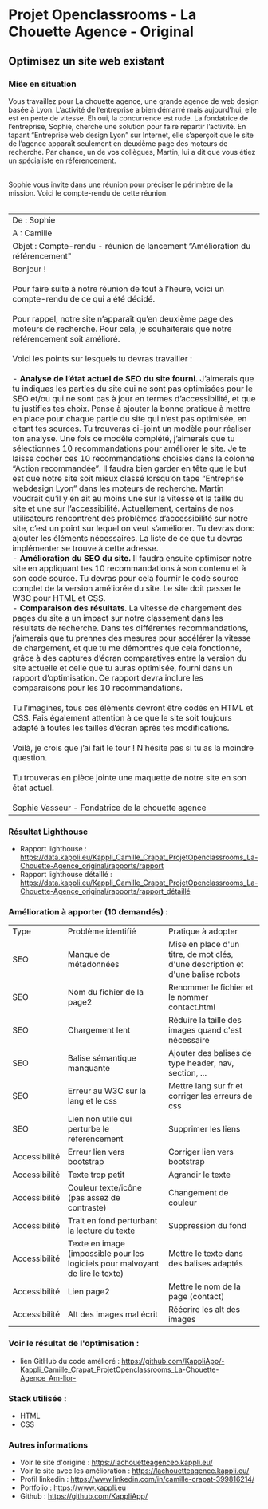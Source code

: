 # Projet Openclassrooms - La Chouette Agence - Original
## Optimisez un site web existant

### Mise en situation

Vous travaillez pour La chouette agence, une grande agence de web design basée à Lyon. L’activité de l’entreprise a bien démarré mais aujourd’hui, elle est en perte de vitesse. Eh oui, la concurrence est rude. La fondatrice de l’entreprise, Sophie, cherche une solution pour faire repartir l’activité. En tapant “Entreprise web design Lyon” sur Internet, elle s’aperçoit que le site de l’agence apparaît seulement en deuxième page des moteurs de recherche. Par chance, un de vos collègues, Martin, lui a dit que vous étiez un spécialiste en référencement.</br></br>

Sophie vous invite dans une réunion pour préciser le périmètre de la mission. Voici le compte-rendu de cette réunion. </br></br>

<table>
    <tr>
        <td>
            De : Sophie
        </td>
    </tr>
    <tr>
        <td>
            A : Camille
        </td>
    </tr>
    <tr>
        <td>
            Objet : Compte-rendu - réunion de lancement “Amélioration du référencement"
        </td>
    </tr>
    <tr>
        <td>
            Bonjour ! </br></br>
            Pour faire suite à notre réunion de tout à l’heure, voici un compte-rendu de ce qui a été
            décidé.</br></br>
            Pour rappel, notre site n’apparaît qu’en deuxième page des moteurs de recherche. Pour cela,
            je souhaiterais que notre référencement soit amélioré.</br></br>
            Voici les points sur lesquels tu devras travailler :</br></br>
            - <b>Analyse de l’état actuel de SEO du site fourni.</b> J’aimerais que tu indiques les parties du site qui ne sont pas optimisées pour le SEO et/ou qui ne sont pas à jour en termes d’accessibilité, et que tu justifies tes choix. Pense à ajouter la bonne pratique à mettre en place pour chaque partie du site qui n’est pas optimisée, en citant tes sources. Tu trouveras ci-joint un modèle pour réaliser ton analyse. Une fois ce modèle complété, j’aimerais que tu sélectionnes 10 recommandations pour améliorer le site. Je te laisse cocher ces 10 recommandations choisies dans la colonne “Action recommandée”. Il faudra bien garder en tête que le but est que notre site soit mieux classé lorsqu’on tape “Entreprise webdesign Lyon” dans les moteurs de recherche. Martin voudrait qu’il y en ait au moins une sur la vitesse et la taille du site et une sur l’accessibilité. Actuellement, certains de nos utilisateurs rencontrent des problèmes d’accessibilité sur notre site, c’est un point sur lequel on veut s’améliorer. Tu devras donc ajouter les éléments nécessaires. La liste de ce que tu devras implémenter se trouve à cette adresse. </br>
            - <b>Amélioration du SEO du site.</b> Il faudra ensuite optimiser notre site en appliquant tes 10 recommandations à son contenu et à son code source. Tu devras pour cela fournir le code source complet de la version améliorée du site. Le site doit passer le W3C pour HTML et CSS.</br>
            - <b>Comparaison des résultats.</b> La vitesse de chargement des pages du site a un impact sur notre classement dans les résultats de recherche. Dans tes différentes recommandations, j’aimerais que tu prennes des mesures pour accélérer la vitesse de chargement, et que tu me démontres que cela fonctionne, grâce à des captures d’écran comparatives entre la version du site actuelle et celle que tu auras optimisée, fourni dans un rapport d’optimisation. Ce rapport devra inclure les comparaisons pour les 10 recommandations.</br></br>
            Tu l’imagines, tous ces éléments devront être codés en HTML et CSS. Fais également attention à ce que le site soit toujours adapté à toutes les tailles d’écran après tes modifications.</br></br>
            Voilà, je crois que j’ai fait le tour ! N’hésite pas si tu as la moindre question.</br></br>
            Tu trouveras en pièce jointe une maquette de notre site en son état actuel. </br></br>
            Sophie Vasseur - Fondatrice de la chouette agence
        </td>
    </tr>
</table>

### Résultat Lighthouse

- Rapport lighthouse : https://data.kappli.eu/Kappli_Camille_Crapat_ProjetOpenclassrooms_La-Chouette-Agence_original/rapports/rapport
- Rapport lighthouse détaillé : https://data.kappli.eu/Kappli_Camille_Crapat_ProjetOpenclassrooms_La-Chouette-Agence_original/rapports/rapport_détaillé

### Amélioration à apporter (10 demandés) :

<table>
    <tr>
        <td>Type</td>
        <td>Problème identifié</td>
        <td>Pratique à adopter</td>
    </tr>
    <tr>
        <td>SEO</td>
        <td>Manque de métadonnées</td>
        <td>Mise en place d'un titre, de mot clés, d'une description et d'une balise robots</td>
    </tr>
    <tr>
        <td>SEO</td>
        <td>Nom du fichier de la page2</td>
        <td>Renommer le fichier et le nommer contact.html</td>
    </tr>
    <tr>
        <td>SEO</td>
        <td>Chargement lent</td>
        <td>Réduire la taille des images quand c'est nécessaire</td>
    </tr>
    <tr>
        <td>SEO</td>
        <td>Balise sémantique manquante</td>
        <td>Ajouter des balises de type header, nav, section, ...</td>
    </tr>
    <tr>
        <td>SEO</td>
        <td>Erreur au W3C sur la lang et le css</td>
        <td>Mettre lang sur fr et corriger les erreurs de css</td>
    </tr>
    <tr>
        <td>SEO</td>
        <td>Lien non utile qui perturbe le réferencement</td>
        <td>Supprimer les liens</td>
    </tr>
    <tr>
        <td>Accessibilité</td>
        <td>Erreur lien vers bootstrap</td>
        <td>Corriger lien vers bootstrap</td>
    </tr>
    <tr>
        <td>Accessibilité</td>
        <td>Texte trop petit</td>
        <td>Agrandir le texte</td>
    </tr>
    <tr>
        <td>Accessibilité</td>
        <td>Couleur texte/icône (pas assez de contraste)</td>
        <td>Changement de couleur</td>
    </tr>
    <tr>
        <td>Accessibilité</td>
        <td>Trait en fond perturbant la lecture du texte</td>
        <td>Suppression du fond</td>
    </tr>
    <tr>
        <td>Accessibilité</td>
        <td>Texte en image (impossible pour les logiciels pour malvoyant de lire le texte)</td>
        <td>Mettre le texte dans des balises adaptés</td>
    </tr>
    <tr>
        <td>Accessibilité</td>
        <td>Lien page2</td>
        <td>Mettre le nom de la page (contact)</td>
    </tr>
    <tr>
        <td>Accessibilité</td>
        <td>Alt des images mal écrit</td>
        <td>Réécrire les alt des images</td>
    </tr>
</table>

### Voir le résultat de l'optimisation : 

- lien GitHub du code amélioré : https://github.com/KappliApp/-Kappli_Camille_Crapat_ProjetOpenclassrooms_La-Chouette-Agence_Am-lior-

### Stack utilisée :
- HTML
- CSS

### Autres informations
- Voir le site d'origine : https://lachouetteagenceo.kappli.eu/
- Voir le site avec les amélioration : https://lachouetteagence.kappli.eu/
- Profil linkedin : https://www.linkedin.com/in/camille-crapat-399816214/
- Portfolio : https://www.kappli.eu
- Github : https://github.com/KappliApp/

